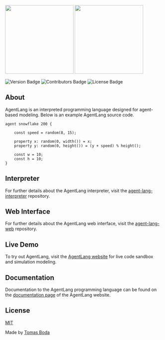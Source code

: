 <img src="./assets/logos/agent-lang-logo-black.png#gh-light-mode-only" width="220">
<img src="./assets/logos/agent-lang-logo-white.png#gh-dark-mode-only" width="220">

![Version Badge](https://img.shields.io/badge/version-1.0.0-blue?style=flat)
![Contributors Badge](https://img.shields.io/badge/contributors-1-green?style=flat)
![License Badge](https://img.shields.io/badge/license-MIT-red?style=flat)

## About
AgentLang is an interpreted programming language designed for agent-based modeling. Below is an example AgentLang source code.
```
agent snowflake 200 {

    const speed = random(8, 15);

    property x: random(0, width()) = x;
    property y: random(0, height()) = (y + speed) % height();
    
    const w = 10;
    const h = 10;
}
```

## Interpreter
For further details about the AgentLang interpreter, visit the [agent-lang-interpreter](https://github.com/TomasBoda/agent-lang-interpreter) repository.

## Web Interface
For further details about the AgentLang web interface, visit the [agent-lang-web](https://github.com/TomasBoda/agent-lang-web) repository.

## Live Demo
To try out AgentLang, visit the [AgentLang website](https://agent-lang-web.vercel.app) for live code sandbox and simulation modeling.

## Documentation
Documentation to the AgentLang programming language can be found on the [documentation page](https://agent-lang-web.vercel.app/documentation) of the AgentLang website.

## License
[MIT](/LICENSE.md)

Made by [Tomas Boda](https://github.com/TomasBoda)
